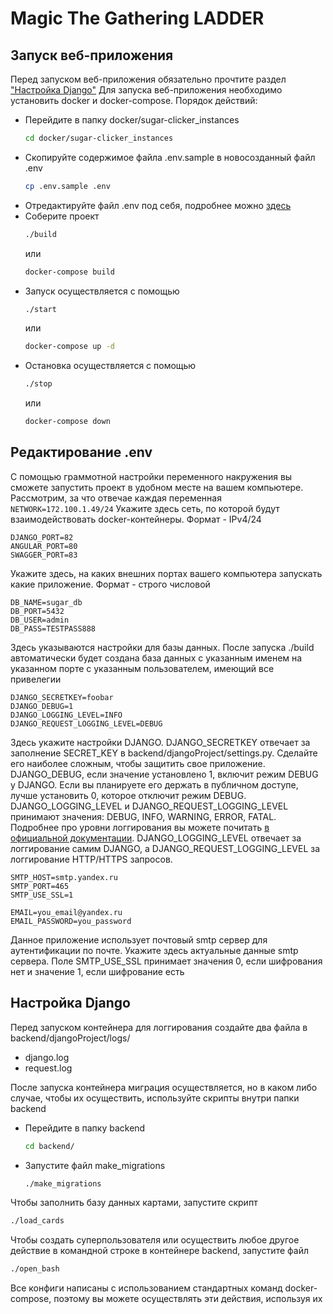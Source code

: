 # Magic The Gathering LADDER
## Запуск веб-приложения
Перед запуском веб-приложения обязательно прочтите раздел ["Настройка Django"](#настройка-django)
Для запуска веб-приложения необходимо установить docker и docker-compose.
Порядок действий:
- Перейдите в папку docker/sugar-clicker_instances
  ```bash 
  cd docker/sugar-clicker_instances
  ```
- Скопируйте содержимое файла .env.sample в новосозданный файл .env
  ```bash
  cp .env.sample .env
  ```
- Отредактируйте файл .env под себя, подробнее можно [здесь](#редактирование-env)
- Соберите проект
  ```bash
  ./build
  ``` 
  или
  ```bash
  docker-compose build
  ```
- Запуск осуществляется с помощью
  ```bash
  ./start
  ```
  или
  ```bash
  docker-compose up -d
  ```
- Остановка осуществляется с помощью
  ```bash
  ./stop
  ```
  или
  ```bash
  docker-compose down
   ```
## Редактирование .env
С помощью граммотной настройки переменного накружения вы сможете запустить проект в удобном месте на вашем компьютере. Рассмотрим, за что отвечае каждая переменная
```NETWORK=172.100.1.49/24```
Укажите здесь сеть, по которой будут взаимодействовать docker-контейнеры. Формат - IPv4/24
    
    DJANGO_PORT=82
    ANGULAR_PORT=80
    SWAGGER_PORT=83
 Укажите здесь, на каких внешних портах вашего компьютера запускать какие приложение. Формат - строго числовой
 
    DB_NAME=sugar_db
    DB_PORT=5432
    DB_USER=admin
    DB_PASS=TESTPASS888
 Здесь указываются настройки для базы данных. После запуска ./build автоматически будет создана база данных с указанным именем на указанном порте с указанным пользователем, имеющий все привелегии
 
    DJANGO_SECRETKEY=foobar
    DJANGO_DEBUG=1
    DJANGO_LOGGING_LEVEL=INFO
    DJANGO_REQUEST_LOGGING_LEVEL=DEBUG
  Здесь укажите настройки DJANGO. DJANGO_SECRETKEY отвечает за заполнение SECRET_KEY в backend/djangoProject/settings.py. Сделайте его наиболее сложным, чтобы защитить свое приложение. DJANGO_DEBUG, если значение установлено 1, включит режим DEBUG у DJANGO. Если вы планируете его держать в публичном доступе, лучше установить 0, которое отключит режим DEBUG.
  DJANGO_LOGGING_LEVEL и DJANGO_REQUEST_LOGGING_LEVEL принимают значения: DEBUG, INFO, WARNING, ERROR, FATAL. Подробнее про уровни логгирования вы можете почитать [в официальной документации](https://docs.djangoproject.com/en/4.0/topics/logging/#loggers). DJANGO_LOGGING_LEVEL отвечает за логгирование самим DJANGO, а DJANGO_REQUEST_LOGGING_LEVEL за логгирование HTTP/HTTPS запросов.
 
    SMTP_HOST=smtp.yandex.ru
    SMTP_PORT=465
    SMTP_USE_SSL=1
    
    EMAIL=you_email@yandex.ru
    EMAIL_PASSWORD=you_password
  Данное приложение использует почтовый smtp сервер для аутентификации по почте. Укажите здесь актуальные данные smtp сервера. Поле SMTP_USE_SSL принимает значения 0, если шифрования нет и значение 1, если шифрование есть

## Настройка Django
Перед запуском контейнера для логгирования создайте два файла в backend/djangoProject/logs/
- django.log
- request.log

После запуска контейнера миграция осуществляется, но в каком либо случае, чтобы их осуществить, используйте скрипты внутри папки backend
- Перейдите в папку backend
  ```bash
  cd backend/
  ```
- Запустите файл make_migrations
  ```bash
  ./make_migrations
  ```
Чтобы заполнить базу данных картами, запустите скрипт
  ```bash
  ./load_cards
   ```
Чтобы создать суперпользователя или осуществить любое другое действие в командной строке в контейнере backend, запустите файл
  ```bash
  ./open_bash
  ```
Все конфиги написаны с использованием стандартных команд docker-compose, поэтому вы можете осуществлять эти действия, используя их

